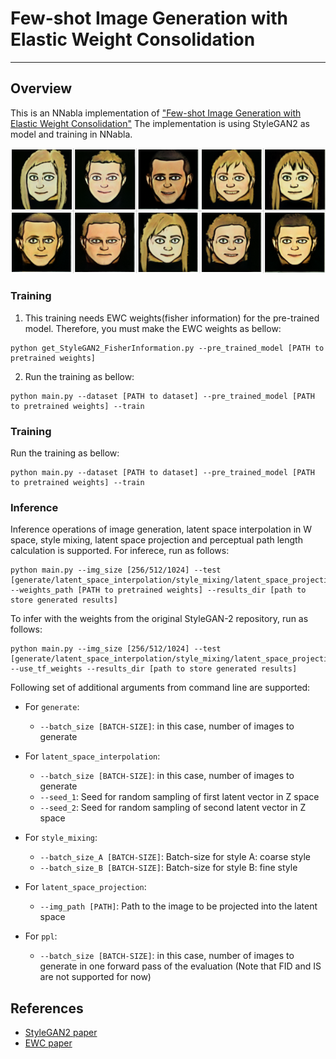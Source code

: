 # Few-shot Image Generation with Elastic Weight Consolidation
---

## Overview

This is an NNabla implementation of ["Few-shot Image Generation with Elastic Weight Consolidation"](https://arxiv.org/abs/2012.02780)
The implementation is using StyleGAN2 as model and training in NNabla.

![result examples](./result_examples.png)

### Training

1. This training needs EWC weights(fisher information) for the pre-trained model.
Therefore, you must make the EWC weights as bellow:
```
python get_StyleGAN2_FisherInformation.py --pre_trained_model [PATH to pretrained weights]
```
2. Run the training as bellow:
```
python main.py --dataset [PATH to dataset] --pre_trained_model [PATH to pretrained weights] --train
```

### Training

Run the training as bellow:

```
python main.py --dataset [PATH to dataset] --pre_trained_model [PATH to pretrained weights] --train
``` 

### Inference

Inference operations of image generation, latent space interpolation in W space, style mixing, latent space projection and perceptual path length calculation is supported. 
For inferece, run as follows:

```
python main.py --img_size [256/512/1024] --test [generate/latent_space_interpolation/style_mixing/latent_space_projection/ppl] --weights_path [PATH to pretrained weights] --results_dir [path to store generated results]
```

To infer with the weights from the original StyleGAN-2 repository, run as follows:

```
python main.py --img_size [256/512/1024] --test [generate/latent_space_interpolation/style_mixing/latent_space_projection/ppl] --use_tf_weights --results_dir [path to store generated results] 
```

Following set of additional arguments from command line are supported:

- For `generate`: 
  - `--batch_size [BATCH-SIZE]`: in this case, number of images to generate

- For `latent_space_interpolation`: 
  - `--batch_size [BATCH-SIZE]`: in this case, number of images to generate
  - `--seed_1`: Seed for random sampling of first latent vector in Z space
  - `--seed_2`: Seed for random sampling of second latent vector in Z space

- For `style_mixing`: 
  - `--batch_size_A [BATCH-SIZE]`: Batch-size for style A: coarse style
  - `--batch_size_B [BATCH-SIZE]`: Batch-size for style B: fine style

- For `latent_space_projection`: 
  - `--img_path [PATH]`: Path to the image to be projected into the latent space

- For `ppl`: 
  - `--batch_size [BATCH-SIZE]`: in this case, number of images to generate in one forward pass of the evaluation (Note that FID and IS are not supported for now)

## References
- [StyleGAN2 paper](http://arxiv.org/abs/1912.04958)
- [EWC paper](https://arxiv.org/abs/2012.02780)

